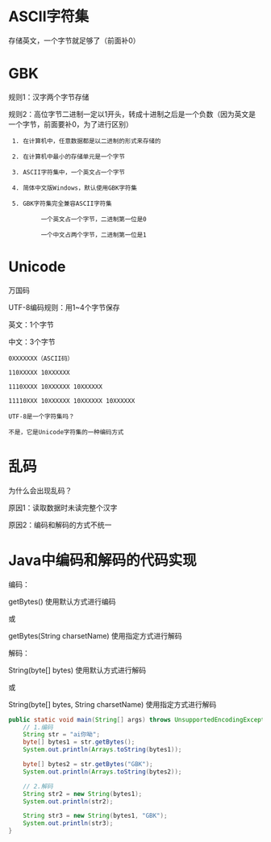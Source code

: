 # ASCII字符集

存储英文，一个字节就足够了（前面补0）

# GBK

规则1：汉字两个字节存储

规则2：高位字节二进制一定以1开头，转成十进制之后是一个负数（因为英文是一个字节，前面要补0，为了进行区别）

  ```
   1. 在计算机中，任意数据都是以二进制的形式来存储的
   
   2. 在计算机中最小的存储单元是一个字节
   
   3. ASCII字符集中，一个英文占一个字节
   
   4. 简体中文版Windows，默认使用GBK字符集
   
   5. GBK字符集完全兼容ASCII字符集
   
   ​		一个英文占一个字节，二进制第一位是0
   
   ​		一个中文占两个字节，二进制第一位是1
   ```

   

# Unicode

万国码

UTF-8编码规则：用1~4个字节保存

英文：1个字节

中文：3个字节

```
0XXXXXXX（ASCII码）

110XXXXX 10XXXXXX

1110XXXX 10XXXXXX 10XXXXXX

11110XXX 10XXXXXX 10XXXXXX 10XXXXXX
```



```
UTF-8是一个字符集吗？

不是，它是Unicode字符集的一种编码方式
```

# 乱码

为什么会出现乱码？

原因1：读取数据时未读完整个汉字

原因2：编码和解码的方式不统一

# Java中编码和解码的代码实现

编码：

getBytes()	使用默认方式进行编码

或

getBytes(String charsetName)	使用指定方式进行解码

解码：

String(byte[] bytes)	使用默认方式进行解码

或

String(byte[] bytes, String charsetName)	使用指定方式进行解码

```java
public static void main(String[] args) throws UnsupportedEncodingException {
    // 1.编码
    String str = "ai你呦";
    byte[] bytes1 = str.getBytes();
    System.out.println(Arrays.toString(bytes1));

    byte[] bytes2 = str.getBytes("GBK");
    System.out.println(Arrays.toString(bytes2));

    // 2.解码
    String str2 = new String(bytes1);
    System.out.println(str2);

    String str3 = new String(bytes1, "GBK");
    System.out.println(str3);
}
```